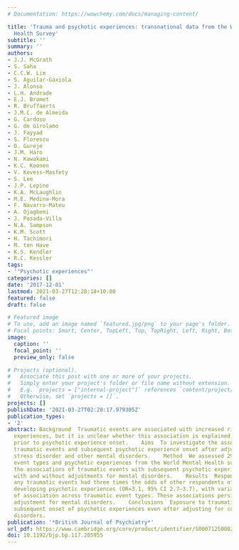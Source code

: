 ```yaml
---
# Documentation: https://wowchemy.com/docs/managing-content/

title: 'Trauma and psychotic experiences: transnational data from the World Mental
  Health Survey'
subtitle: ''
summary: ''
authors:
- J.J. McGrath
- S. Saha
- C.C.W. Lim
- S. Aguilar-Gaxiola
- J. Alonso
- L.H. Andrade
- E.J. Bromet
- R. Bruffaerts
- J.M.C. de Almeida
- G. Cardoso
- G. de Girolamo
- J. Fayyad
- S. Florescu
- O. Gureje
- J.M. Haro
- N. Kawakami
- K.C. Koenen
- V. Kovess-Masfety
- S. Lee
- J.P. Lepine
- K.A. McLaughlin
- M.E. Medina-Mora
- F. Navarro-Mateu
- A. Ojagbemi
- J. Posada-Villa
- N.A. Sampson
- K.M. Scott
- H. Tachimori
- M. ten Have
- K.S. Kendler
- R.C. Kessler
tags: 
- '"Psychotic experiences"'
categories: []
date: '2017-12-01'
lastmod: 2021-03-27T12:28:18+10:00
featured: false
draft: false

# Featured image
# To use, add an image named `featured.jpg/png` to your page's folder.
# Focal points: Smart, Center, TopLeft, Top, TopRight, Left, Right, BottomLeft, Bottom, BottomRight.
image:
  caption: ''
  focal_point: ''
  preview_only: false

# Projects (optional).
#   Associate this post with one or more of your projects.
#   Simply enter your project's folder or file name without extension.
#   E.g. `projects = ["internal-project"]` references `content/project/deep-learning/index.md`.
#   Otherwise, set `projects = []`.
projects: []
publishDate: '2021-03-27T02:28:17.979305Z'
publication_types:
- '2'
abstract: Background  Traumatic events are associated with increased risk of psychotic
  experiences, but it is unclear whether this association is explained by mental disorders
  prior to psychotic experience onset.    Aims  To investigate the associations between
  traumatic events and subsequent psychotic experience onset after adjusting for post-traumatic
  stress disorder and other mental disorders.    Method  We assessed 29 traumatic
  event types and psychotic experiences from the World Mental Health surveys and examined
  the associations of traumatic events with subsequent psychotic experience onset
  with and without adjustments for mental disorders.    Results  Respondents with
  any traumatic events had three times the odds of other respondents of subsequently
  developing psychotic experiences (OR=3.1, 95% CI 2.7–3.7), with variability in strength
  of association across traumatic event types. These associations persisted after
  adjustment for mental disorders.    Conclusions  Exposure to traumatic events predicts
  subsequent onset of psychotic experiences even after adjusting for comorbid mental
  disorders.
publication: '*British Journal of Psychiatry*'
url_pdf: https://www.cambridge.org/core/product/identifier/S0007125000285668/type/journal_article
doi: 10.1192/bjp.bp.117.205955
---
```


